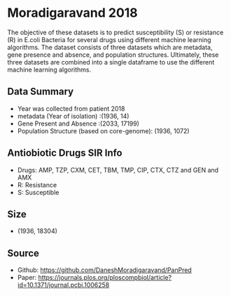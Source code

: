 # Moradigaravand 2018 
The objective of these datasets is to predict susceptibility (S) or resistance (R) in E.coli Bacteria for several drugs using different machine learning algorithms. The dataset consists of three datasets which are metadata, gene presence and absence, and population structures. Ultimately, these three datasets are combined into a single dataframe to use the different machine learning algorithms.

## Data Summary 
* Year was collected from patient 2018
* metadata (Year of isolation) :(1936, 14)
* Gene Present and Absence :(2033, 17199)
* Population Structure (based on core-genome): (1936, 1072)

## Antiobiotic Drugs SIR Info
* Drugs: AMP, TZP, CXM, CET, TBM, TMP,  CIP, CTX, CTZ and GEN and AMX
* R: Resistance 
* S: Susceptible

## Size 
*  (1936, 18304)

## Source 
* Github: https://github.com/DaneshMoradigaravand/PanPred
* Paper: https://journals.plos.org/ploscompbiol/article?id=10.1371/journal.pcbi.1006258
